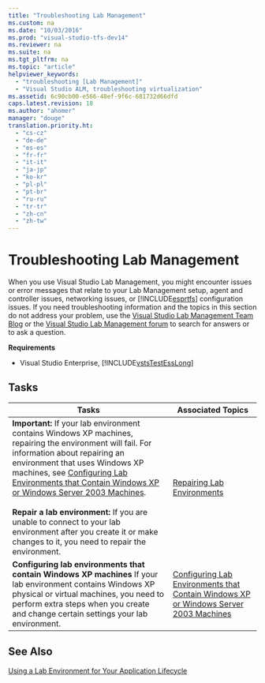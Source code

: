 ```yaml
---
title: "Troubleshooting Lab Management"
ms.custom: na
ms.date: "10/03/2016"
ms.prod: "visual-studio-tfs-dev14"
ms.reviewer: na
ms.suite: na
ms.tgt_pltfrm: na
ms.topic: "article"
helpviewer_keywords: 
  - "troubleshooting [Lab Management]"
  - "Visual Studio ALM, troubleshooting virtualization"
ms.assetid: 6c90cb00-e566-48ef-9f6c-681732d66dfd
caps.latest.revision: 18
ms.author: "ahomer"
manager: "douge"
translation.priority.ht: 
  - "cs-cz"
  - "de-de"
  - "es-es"
  - "fr-fr"
  - "it-it"
  - "ja-jp"
  - "ko-kr"
  - "pl-pl"
  - "pt-br"
  - "ru-ru"
  - "tr-tr"
  - "zh-cn"
  - "zh-tw"
---
```

# Troubleshooting Lab Management
When you use Visual Studio Lab Management, you might encounter issues or error messages that relate to your Lab Management setup, agent and controller issues, networking issues, or [!INCLUDE[esprtfs](../dv_TeamTestALM/includes/esprtfs_md.md)] configuration issues. If you need troubleshooting information and the topics in this section do not address your problem, use the [Visual Studio Lab Management Team Blog](http://go.microsoft.com/fwlink/?LinkId=211862) or the [Visual Studio Lab Management forum](http://go.microsoft.com/fwlink/?LinkId=178713) to search for answers or to ask a question.  
  
 **Requirements**  
  
-   Visual Studio Enterprise, [!INCLUDE[vstsTestEssLong](../dv_TeamTestALM/includes/vststestesslong_md.md)]  
  
## Tasks  
  
|Tasks|Associated Topics|  
|-----------|-----------------------|  
|**Important:**  If your lab environment contains Windows XP machines, repairing the environment will fail. For information about repairing an environment that uses Windows XP machines, see [Configuring Lab Environments that Contain Windows XP or Windows Server 2003 Machines](../dv_TeamTestALM/configuring-lab-environments-that-contain-windows-xp-or-windows-server-2003-machines.md). <br /><br /> **Repair a lab environment:** If you are unable to connect to your lab environment after you create it or make changes to it, you need to repair the environment.|[Repairing Lab Environments](../dv_TeamTestALM/repairing-lab-environments.md)|  
|**Configuring lab environments that contain Windows XP machines** If your lab environment contains Windows XP physical or virtual machines, you need to perform extra steps when you create and change certain settings your lab environment.|[Configuring Lab Environments that Contain Windows XP or Windows Server 2003 Machines](../dv_TeamTestALM/configuring-lab-environments-that-contain-windows-xp-or-windows-server-2003-machines.md)|  
  
## See Also  
 [Using a Lab Environment for Your Application Lifecycle](../dv_TeamTestALM/using-a-lab-environment-for-your-application-lifecycle.md)